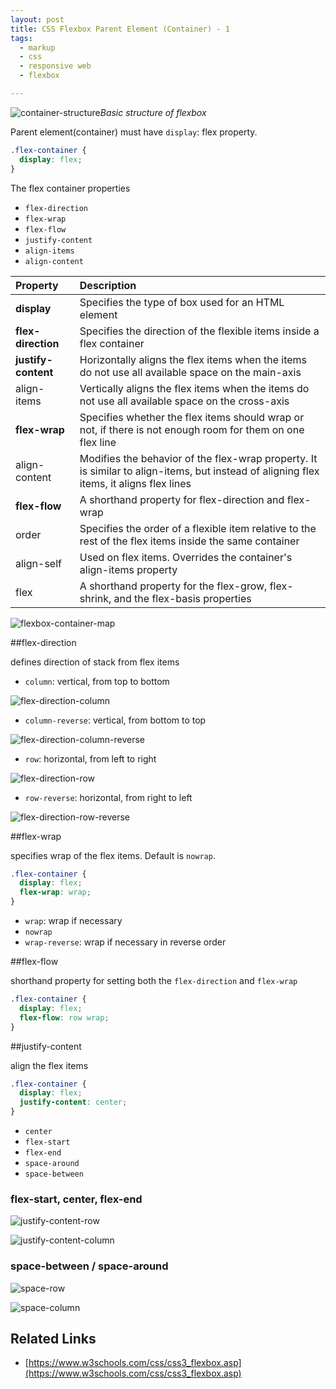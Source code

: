 ```yaml
---
layout: post
title: CSS Flexbox Parent Element (Container) - 1
tags:
  - markup
  - css
  - responsive web
  - flexbox

---
```


![container-structure](../images/flexbox/container-structure.png)*Basic structure of flexbox*

Parent element(container) must have `display`: flex property.

```css
.flex-container {
  display: flex;
}
```

The flex container properties

- `flex-direction`
- `flex-wrap`
- `flex-flow`
- `justify-content`
- `align-items`
- `align-content`

| Property            | Description                                                  |
| :------------------ | :----------------------------------------------------------- |
| **display**         | Specifies the type of box used for an HTML element           |
| **flex-direction**  | Specifies the direction of the flexible items inside a flex container |
| **justify-content** | Horizontally aligns the flex items when the items do not use all available space on the main-axis |
| align-items         | Vertically aligns the flex items when the items do not use all available space on the cross-axis |
| **flex-wrap**       | Specifies whether the flex items should wrap or not, if there is not enough room for them on one flex line |
| align-content       | Modifies the behavior of the flex-wrap property. It is similar to align-items, but instead of aligning flex items, it aligns flex lines |
| **flex-flow**       | A shorthand property for flex-direction and flex-wrap        |
| order               | Specifies the order of a flexible item relative to the rest of the flex items inside the same container |
| align-self          | Used on flex items. Overrides the container's align-items property |
| flex                | A shorthand property for the flex-grow, flex-shrink, and the flex-basis properties |
![flexbox-container-map](../images/flexbox/flexbox-container-map.png)

##flex-direction

defines direction of stack from flex items

- `column`: vertical, from top to bottom

![flex-direction-column](../images/flexbox/flex-direction-column.png)

- `column-reverse`: vertical, from bottom to top

![flex-direction-column-reverse](../images/flexbox/flex-direction-column-reverse.png)

- `row`: horizontal, from left to right

![flex-direction-row](../images/flexbox/flex-direction-row.png)

- `row-reverse`: horizontal, from right to left

![flex-direction-row-reverse](../images/flexbox/flex-direction-row-reverse.png)

##flex-wrap

specifies wrap of the flex items. Default is `nowrap`.

```css
.flex-container {
  display: flex;
  flex-wrap: wrap;
}
```

- `wrap`: wrap if necessary
- `nowrap`
- `wrap-reverse`: wrap if necessary in reverse order

##flex-flow

shorthand property for setting both the `flex-direction` and `flex-wrap`

```css
.flex-container {
  display: flex;
  flex-flow: row wrap;
}
```

##justify-content

align the flex items

```css
.flex-container {
  display: flex;
  justify-content: center;
}
```

- `center`
- `flex-start`
- `flex-end`
- `space-around`
- `space-between`

### flex-start, center, flex-end

![justify-content-row](../images/flexbox/justify-content-row.png)

![justify-content-column](../images/flexbox/justify-content-column.png)

### space-between / space-around

![space-row](../images/flexbox/space-row.png)

![space-column](../images/flexbox/space-column.png)

## Related Links

- [https://www.w3schools.com/css/css3_flexbox.asp](https://www.w3schools.com/css/css3_flexbox.asp)
